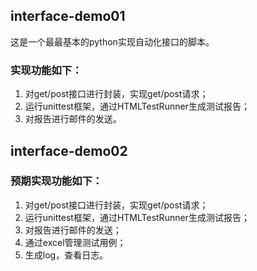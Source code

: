## interface-demo01
这是一个最最基本的python实现自动化接口的脚本。
### 实现功能如下：
1. 对get/post接口进行封装，实现get/post请求；
2. 运行unittest框架，通过HTMLTestRunner生成测试报告；
3. 对报告进行邮件的发送。

## interface-demo02
### 预期实现功能如下：
1. 对get/post接口进行封装，实现get/post请求；
2. 运行unittest框架，通过HTMLTestRunner生成测试报告；
3. 对报告进行邮件的发送；
4. 通过excel管理测试用例；
5. 生成log，查看日志。